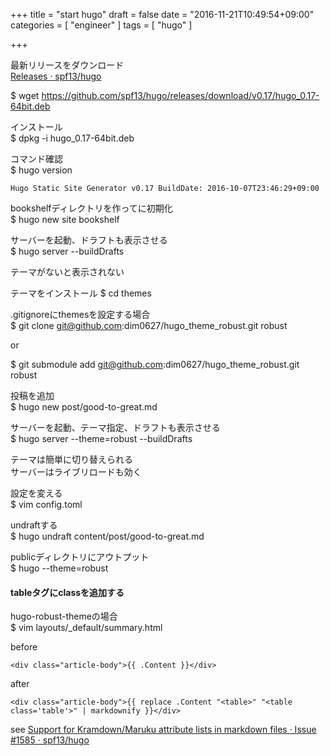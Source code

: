 +++
title = "start hugo"
draft = false
date = "2016-11-21T10:49:54+09:00"
categories = [ "engineer" ]
tags = [ "hugo" ]

+++

最新リリースをダウンロード  
[Releases · spf13/hugo](https://github.com/spf13/hugo/releases)

$ wget https://github.com/spf13/hugo/releases/download/v0.17/hugo_0.17-64bit.deb

インストール  
$ dpkg -i hugo_0.17-64bit.deb

コマンド確認  
$ hugo version

```
Hugo Static Site Generator v0.17 BuildDate: 2016-10-07T23:46:29+09:00
```

bookshelfディレクトリを作ってに初期化  
$ hugo new site bookshelf

サーバーを起動、ドラフトも表示させる  
$ hugo server --buildDrafts

テーマがないと表示されない

テーマをインストール
$ cd themes

.gitignoreにthemesを設定する場合  
$ git clone git@github.com:dim0627/hugo_theme_robust.git robust

or

$ git submodule add git@github.com:dim0627/hugo_theme_robust.git robust

投稿を追加  
$ hugo new post/good-to-great.md

サーバーを起動、テーマ指定、ドラフトも表示させる  
$ hugo server --theme=robust --buildDrafts

テーマは簡単に切り替えられる  
サーバーはライブリロードも効く

設定を変える  
$ vim config.toml

undraftする  
$ hugo undraft content/post/good-to-great.md

publicディレクトリにアウトプット  
$ hugo --theme=robust

#### tableタグにclassを追加する

hugo-robust-themeの場合  
$ vim layouts/_default/summary.html

before  

```
<div class="article-body">{{ .Content }}</div>
```

after  

```
<div class="article-body">{{ replace .Content "<table>" "<table class='table'>" | markdownify }}</div>
```

see [Support for Kramdown/Maruku attribute lists in markdown files · Issue \#1585 · spf13/hugo](https://github.com/spf13/hugo/issues/1585)
